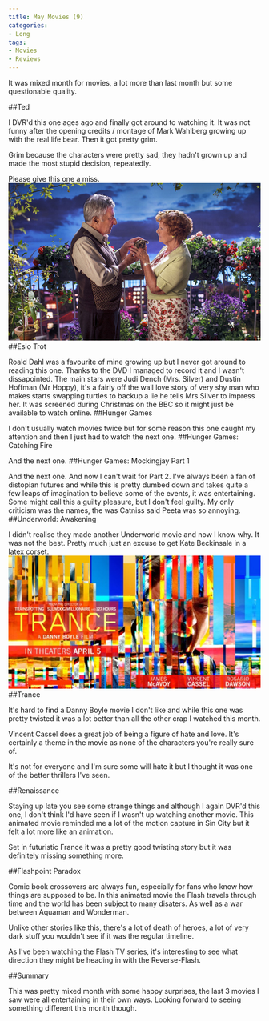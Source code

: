 ```yaml
---
title: May Movies (9)
categories:
- Long
tags:
- Movies
- Reviews
---
```


It was mixed month for movies, a lot more than last month but some questionable quality.

##Ted


I DVR'd this one ages ago and finally got around to watching it. It was not funny after the opening credits / montage of Mark Wahlberg growing up with the real life bear. Then it got pretty grim.

Grim because the characters were pretty sad, they hadn't grown up and made the most stupid decision, repeatedly.

Please give this one a miss. 
![](/images/static_52001c0be4b09bc7c9f838c9_52224ed3e4b0ba9919a3e0e1_556e0a93e4b062da0c61fbeb_1433275045083__img.jpg) 
##Esio Trot
 
Roald Dahl was a favourite of mine growing up but I never got around to reading this one. Thanks to the DVD I managed to record it and I wasn't dissapointed. 
The main stars were Judi Dench (Mrs. Silver) and Dustin Hoffman (Mr Hoppy), it's a fairly off the wall love story of very shy man who makes starts swapping turtles to backup a lie he tells Mrs Silver to impress her. 
It was screened during Christmas on the BBC so it might just be available to watch online. 
##Hunger Games
 
I don't usually watch movies twice but for some reason this one caught my attention and then I just had to watch the next one. 
##Hunger Games: Catching Fire
 
And the next one. 
##Hunger Games: Mockingjay Part 1
 
And the next one. 
And now I can't wait for Part 2. I've always been a fan of distopian futures and while this is pretty dumbed down and takes quite a few leaps of imagination to believe some of the events, it was entertaining. Some might call this a guilty pleasure, but I don't feel guilty. 
My only criticism was the names, the was Catniss said Peeta was so annoying. 
##Underworld: Awakening
 
I didn't realise they made 
another Underworld movie and now I know why. It was not the best. Pretty much just an excuse to get Kate Beckinsale in a latex corset. 
![](/images/static_52001c0be4b09bc7c9f838c9_52224ed3e4b0ba9919a3e0e1_556e0a79e4b062da0c61fb0b_1433275003914__img.jpg) 
##Trance


It's hard to find a Danny Boyle movie I don't like and while this one was pretty twisted it was a lot better than all the other crap I watched this month.

Vincent Cassel does a great job of being a figure of hate and love. It's certainly a theme in the movie as none of the characters you're really sure of.

It's not for everyone and I'm sure some will hate it but I thought it was one of the better thrillers I've seen.

##Renaissance


Staying up late you see some strange things and although I again DVR'd this one, I don't think I'd have seen if I wasn't up watching another movie. This animated movie reminded me a lot of the motion capture in Sin City but it felt a lot more like an animation.

Set in futuristic France it was a pretty good twisting story but it was definitely missing something more.

##Flashpoint Paradox


Comic book crossovers are always fun, especially for fans who know how things are supposed to be. In this animated movie the Flash travels through time and the world has been subject to many disaters. As well as a war between Aquaman and Wonderman.

Unlike other stories like this, there's a lot of death of heroes, a lot of very dark stuff you wouldn't see if it was the regular timeline.

As I've been watching the Flash TV series, it's interesting to see what direction they might be heading in with the Reverse-Flash.

##Summary


This was pretty mixed month with some happy surprises, the last 3 movies I saw were all entertaining in their own ways. Looking forward to seeing something different this month though.
